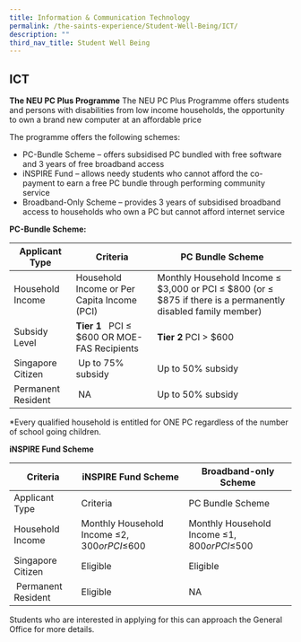 ```yaml
---
title: Information & Communication Technology
permalink: /the-saints-experience/Student-Well-Being/ICT/
description: ""
third_nav_title: Student Well Being
---
```


## ICT 

**The NEU PC Plus Programme**
The NEU PC Plus Programme offers students and persons with disabilities from low income households, the opportunity to own a brand new computer at an affordable price 

  

The programme offers the following schemes: 

  

*   PC-Bundle Scheme – offers subsidised PC bundled with free software and 3 years of free broadband access 
*   iNSPIRE Fund – allows needy students who cannot afford the co-payment to earn a free PC bundle through performing community service 
*   Broadband-Only Scheme – provides 3 years of subsidised broadband access to households who own a PC but cannot afford internet service

  

**PC-Bundle Scheme:**



| Applicant Type | Criteria | PC Bundle Scheme |
| -------- | -------- | -------- |
| Household Income     | Household Income or Per Capita Income (PCI)    | Monthly Household Income ≤ $3,000 or PCI ≤ $800 (or ≤ $875 if there is a permanently disabled family member)    |
| Subsidy Level     |  **Tier 1**   PCI ≤ $600 OR MOE-FAS Recipients   | **Tier 2**   PCI > $600
| Singapore Citizen     |   Up to 75% subsidy   | Up to 50% subsidy
| Permanent Resident     |   NA   | Up to 50% subsidy

*Every qualified household is entitled for ONE PC regardless of the number of school going children.

**iNSPIRE Fund Scheme**



| Criteria | iNSPIRE Fund Scheme | Broadband-only Scheme |
| -------- | -------- | -------- |
| Applicant Type     | Criteria     | PC Bundle Scheme     |
| Household Income    | Monthly Household Income ≤$2,300 or PCI ≤$600     | Monthly Household Income ≤$1,800 or PCI ≤$500     |
| Singapore Citizen     | Eligible    | Eligible     |
|  Permanent Resident     | Eligible  | NA     |

Students who are interested in applying for this can approach the General Office for more details.